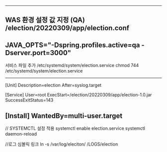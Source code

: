 
---
WAS 환경 설정 값 지정 (QA)
/election/20220309/app/election.conf
---
JAVA_OPTS="-Dspring.profiles.active=qa -Dserver.port=3000"
---

서비스 파일 추가
/etc/systemd/system/election.service
chmod 744 /etc/systemd/system/election.service

---
[Unit]
Description=election
After=syslog.target

[Service]
User=root
ExecStart=/election/20220309/app/election-1.0.jar
SuccessExitStatus=143

[Install]
WantedBy=multi-user.target
---


// SYSTEMCTL 설정 적용
systemctl enable election.service
systemctl daemon-reload


//로그 심볼릭 링크 
ln -s /var/log/eleciton/ /LOGS/election
